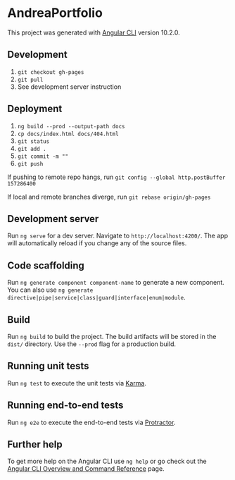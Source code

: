 # AndreaPortfolio

This project was generated with [Angular CLI](https://github.com/angular/angular-cli) version 10.2.0.

## Development

1. `git checkout gh-pages`
2. `git pull`
3. See development server instruction

## Deployment

1. `ng build --prod --output-path docs`
2. `cp docs/index.html docs/404.html`
3. `git status`
4. `git add .`
5. `git commit -m ""`
6. `git push`

If pushing to remote repo hangs, run `git config --global http.postBuffer 157286400`

If local and remote branches diverge, run `git rebase origin/gh-pages`

## Development server

Run `ng serve` for a dev server. Navigate to `http://localhost:4200/`. The app will automatically reload if you change any of the source files.

## Code scaffolding

Run `ng generate component component-name` to generate a new component. You can also use `ng generate directive|pipe|service|class|guard|interface|enum|module`.

## Build

Run `ng build` to build the project. The build artifacts will be stored in the `dist/` directory. Use the `--prod` flag for a production build.

## Running unit tests

Run `ng test` to execute the unit tests via [Karma](https://karma-runner.github.io).

## Running end-to-end tests

Run `ng e2e` to execute the end-to-end tests via [Protractor](http://www.protractortest.org/).

## Further help

To get more help on the Angular CLI use `ng help` or go check out the [Angular CLI Overview and Command Reference](https://angular.io/cli) page.
